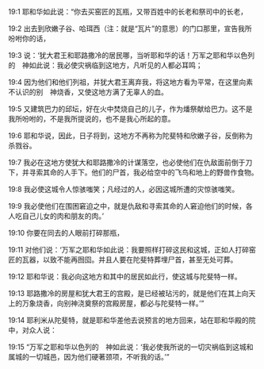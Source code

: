 <a id="1"></a>19:1  耶和华如此说：“你去买窑匠的瓦瓶，又带百姓中的长老和祭司中的长老，  

<a id="2"></a>19:2  出去到欣嫩子谷、哈珥西（注：就是“瓦片”的意思）的门口那里，宣告我所吩咐你的话，  

<a id="3"></a>19:3  说：‘犹大君王和耶路撒冷的居民哪，当听耶和华的话！万军之耶和华以色列的　神如此说：我必使灾祸临到这地方，凡听见的人都必耳鸣；  

<a id="4"></a>19:4  因为他们和他们列祖，并犹大君王离弃我，将这地方看为平常，在这里向素不认识的别　神烧香，又使这地方满了无辜人的血。  

<a id="5"></a>19:5  又建筑巴力的邱坛，好在火中焚烧自己的儿子，作为燔祭献给巴力。这不是我所吩咐的，不是我所提说的，也不是我心所起的意。  

<a id="6"></a>19:6  耶和华说，因此，日子将到，这地方不再称为陀斐特和欣嫩子谷，反倒称为杀戮谷。  

<a id="7"></a>19:7  我必在这地方使犹大和耶路撒冷的计谋落空，也必使他们在仇敌面前倒于刀下，并寻索其命的人手下。他们的尸首，我必给空中的飞鸟和地上的野兽作食物。  

<a id="8"></a>19:8  我必使这城令人惊骇嗤笑；凡经过的人，必因这城所遭的灾惊骇嗤笑。  

<a id="9"></a>19:9  我必使他们在围困窘迫之中，就是仇敌和寻索其命的人窘迫他们的时候，各人吃自己儿女的肉和朋友的肉。’  

<a id="10"></a>19:10  你要在同去的人眼前打碎那瓶，  

<a id="11"></a>19:11  对他们说：‘万军之耶和华如此说：我要照样打碎这民和这城，正如人打碎窑匠的瓦器，以致不能再囫囵。并且人要在陀斐特葬埋尸首，甚至无处可葬。  

<a id="12"></a>19:12  耶和华说：我必向这地方和其中的居民如此行，使这城与陀斐特一样。  

<a id="13"></a>19:13  耶路撒冷的房屋和犹大君王的宫殿，是已经被玷污的，就是他们在其上向天上的万象烧香，向别神浇奠祭的宫殿房屋，都必与陀斐特一样。’”  

<a id="14"></a>19:14  耶利米从陀斐特，就是耶和华差他去说预言的地方回来，站在耶和华殿的院中，对众人说：  

<a id="15"></a>19:15  “万军之耶和华以色列的　神如此说：‘我必使我所说的一切灾祸临到这城和属城的一切城邑，因为他们硬著颈项，不听我的话。’”  
